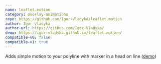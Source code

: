 ```yaml
---
name: leaflet.motion
category: overlay-animations
repo: https://github.com/Igor-Vladyka/leaflet.motion
author: Igor Vladyka
author-url: https://github.com/Igor-Vladyka/
demo: https://igor-vladyka.github.io/leaflet.motion/
compatible-v0: false
compatible-v1: true
---
```


Adds simple motion to your polyline with marker in a head on line (<a href="https://igor-vladyka.github.io/leaflet.motion/">demo</a>)
